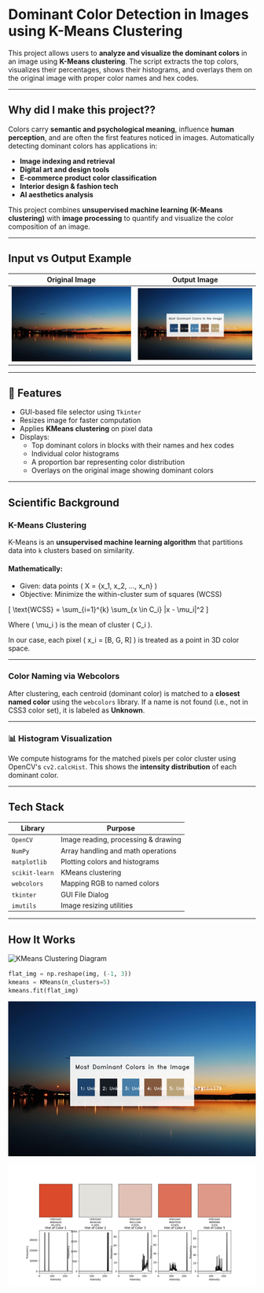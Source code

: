 # Dominant Color Detection in Images using K-Means Clustering

This project allows users to **analyze and visualize the dominant colors** in an image using **K-Means clustering**. The script extracts the top colors, visualizes their percentages, shows their histograms, and overlays them on the original image with proper color names and hex codes.

---

## Why did I make this project??

Colors carry **semantic and psychological meaning**, influence **human perception**, and are often the first features noticed in images. Automatically detecting dominant colors has applications in:

- **Image indexing and retrieval**
- **Digital art and design tools**
- **E-commerce product color classification**
- **Interior design & fashion tech**
- **AI aesthetics analysis**
  
This project combines **unsupervised machine learning (K-Means clustering)** with **image processing** to quantify and visualize the color composition of an image.

---

## Input vs Output Example

| Original Image | Output Image |
|----------------|--------------|
| ![original](4512114.jpg) | ![output](output.png) |

---

## 📌 Features

- GUI-based file selector using `Tkinter`
- Resizes image for faster computation
- Applies **KMeans clustering** on pixel data
- Displays:
  - Top dominant colors in blocks with their names and hex codes
  - Individual color histograms
  - A proportion bar representing color distribution
  - Overlays on the original image showing dominant colors

---

## Scientific Background

### K-Means Clustering

K-Means is an **unsupervised machine learning algorithm** that partitions data into `k` clusters based on similarity.

#### Mathematically:
- Given: data points \( X = \{x_1, x_2, ..., x_n\} \)
- Objective: Minimize the within-cluster sum of squares (WCSS)

\[
\text{WCSS} = \sum_{i=1}^{k} \sum_{x \in C_i} \|x - \mu_i\|^2
\]

Where \( \mu_i \) is the mean of cluster \( C_i \).

In our case, each pixel \( x_i = [B, G, R] \) is treated as a point in 3D color space.

---

### Color Naming via Webcolors

After clustering, each centroid (dominant color) is matched to a **closest named color** using the `webcolors` library. If a name is not found (i.e., not in CSS3 color set), it is labeled as **Unknown**.

---

### 📊 Histogram Visualization

We compute histograms for the matched pixels per color cluster using OpenCV's `cv2.calcHist`. This shows the **intensity distribution** of each dominant color.



---

## Tech Stack

| Library         | Purpose                              |
|-----------------|--------------------------------------|
| `OpenCV`        | Image reading, processing & drawing  |
| `NumPy`         | Array handling and math operations   |
| `matplotlib`    | Plotting colors and histograms       |
| `scikit-learn`  | KMeans clustering                    |
| `webcolors`     | Mapping RGB to named colors          |
| `tkinter`       | GUI File Dialog                      |
| `imutils`       | Image resizing utilities             |

---

## How It Works

![KMeans Clustering Diagram](https://upload.wikimedia.org/wikipedia/commons/e/ea/K-means_convergence.gif)

```python
flat_img = np.reshape(img, (-1, 3))
kmeans = KMeans(n_clusters=5)
kmeans.fit(flat_img)
```

![Output 1](output.png)

![color proporstion bar for the most dominant colors](Figure_1.png)
